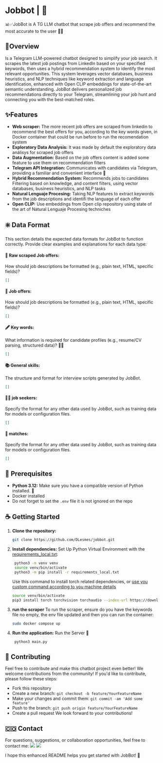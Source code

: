 # Jobbot [|](https://github.com/DLesmes/jobbot/tree/main/output) 🤖

📊✅JobBot is A TG LLM chatbot that scrape job offers and recommend the most accurate to the user 📝🎤

## 🙏**Overview**

Is a Telegram LLM-powered chatbot designed to simplify your job search. It scrapes the latest job postings from LinkedIn based on your specified keywords, then uses a hybrid recommendation system to identify the most relevant opportunities. This system leverages vector databases, business heuristics, and NLP techniques like keyword extraction and language identification, enhanced with Open CLIP embeddings for state-of-the-art semantic understanding. JobBot delivers personalized job recommendations directly to your Telegram, streamlining your job hunt and connecting you with the best-matched roles.

## ✨**Features**

* **Web scraper:** The more recent job offers are scraped from linkedin to recommend the best offers for you, according to the key words given, in Docker container that could be run before to run the recomendation system
* **Exploratory Data Analysis:** It was made by default the exploratory data análisys for scraped job offers
* **Data Augmentation:** Based on the job offers content is added some feature to use them on recommendation filters
* **Telegram API Integration:**  Communicates with candidates via Telegram, providing a familiar and convenient interface 📱
* **Hybrid Recommendation System:**  Recommends jobs to candidates Filtering based on knowledge, and content filters, using vector databases, business heuristics, and NLP tasks
* **Natural Lenguaje Procesing:** Taking NLP features to extract keywords from the job descriptions and identifi the language of each offer
* **Open CLIP:** Use embeddings from Open clip repository using state of the art of Natural Lenguaje Procesing techniches

## ❇️ **Data Format**

This section details the expected data formats for JobBot to function correctly.  Provide clear examples and explanations for each data type:

#### 📄 **Raw scraped Job offers:**  
How should job descriptions be formatted (e.g., plain text, HTML, specific fields)?  
   ```json
   []
   ```
#### 👔 **Job offers:**  
How should job descriptions be formatted (e.g., plain text, HTML, specific fields)? 
   ```json
   []
   ```
#### 🖋️ **Key words:** 
What information is required for candidate profiles (e.g., resume/CV parsing, structured data)? 🧑‍💼
   ```json
   []
   ```
#### 📚 **General skills:** 
The structure and format for interview scripts generated by JobBot.
   ```json
   []
   ```
#### 👩‍🏫 **job seekers:** 
Specify the format for any other data used by JobBot, such as training data for models or configuration files.
   ```json
   []
   ```
#### 🔖 **matches:** 
Specify the format for any other data used by JobBot, such as training data for models or configuration files.
   ```json
   []
   ```

## 💎 **Prerequisites**

* **Python 3.12:** Make sure you have a compatible version of Python installed. 🐍
* Docker installed
* Do not forget to set the `.env` file it is not ignored on the repo

## ☕ **Getting Started**

1. **Clone the repository:**
   ```bash
   git clone https://github.com/DLesmes/jobbot.git
   ```
2. **Install dependencies:** Set Up Python Virtual Environment with the [requirements_local.txt](https://github.com/DLesmes/jobbot/blob/main/requirements_local.txt):
   ```bash
    python3 -m venv venv
    source venv/bin/activate
    python3 -m pip install -r requirements_local.txt
   ```
   Use this command to install torch related dependencies, or [use you custom command according to you machine details](https://pytorch.org/get-started/locally/)
   ```bash
   source venv/bin/activate
   pip3 install torch torchvision torchaudio --index-url https://download.pytorch.org/whl/cpu
   ```
4. **run the scraper** To run the scraper, ensure do you have the keywords file no empty, the env file updated and then you can run the container:
   ```bash
   sudo docker compose up
   ```
5. **Run the application:** Run the Server 🚀
   ```python
    python3 main.py
   ```
## 👔 **Contributing**

Feel free to contribute and make this chatbot project even better! We welcome contributions from the community! If you'd like to contribute, please follow these steps:

* Fork this repository
* Create a new branch: `git checkout -b feature/YourFeatureName`
* Make your changes and commit them: `git commit -am 'Add some feature'`
* Push to the branch: `git push origin feature/YourFeatureName`
* Create a pull request We look forward to your contributions!

## 🇨🇴 **Contact**

For questions, suggestions, or collaboration opportunities, feel free to contact me:
[![](https://i.sstatic.net/gVE0j.png)](https://www.linkedin.com/in/diegolesmes-lnkdn/) [![](https://i.sstatic.net/tskMh.png)](https://github.com/DLesmes)

I hope this enhanced README helps you get started with JobBot! 🎉
